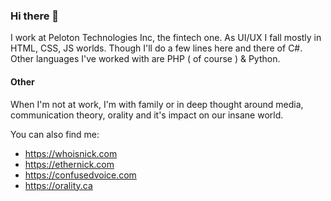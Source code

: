 ### Hi there 👋

I work at Peloton Technologies Inc, the fintech one. As UI/UX I fall mostly in HTML, CSS, JS worlds. Though I'll do a few lines here and there of C#. Other languages I've worked with are PHP ( of course ) & Python.

#### Other

When I'm not at work, I'm with family or in deep thought around media, communication theory, orality and it's impact on our insane world.

You can also find me:
- https://whoisnick.com
- https://ethernick.com
- https://confusedvoice.com
- https://orality.ca
